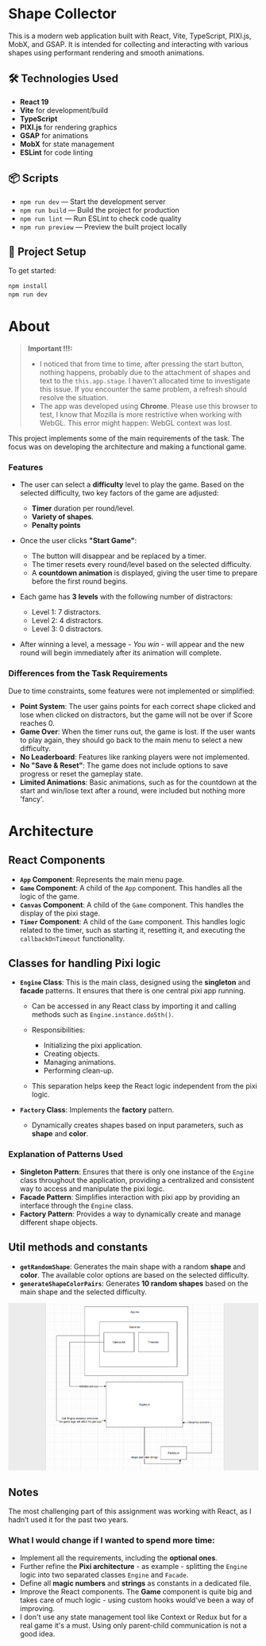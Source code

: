 # Shape Collector

This is a modern web application built with React, Vite, TypeScript, PIXI.js, MobX, and GSAP. It is intended for collecting and interacting with various shapes using performant rendering and smooth animations.

## 🛠️ Technologies Used

- **React 19**
- **Vite** for development/build
- **TypeScript**
- **PIXI.js** for rendering graphics
- **GSAP** for animations
- **MobX** for state management
- **ESLint** for code linting

## 📦 Scripts

- `npm run dev` — Start the development server
- `npm run build` — Build the project for production
- `npm run lint` — Run ESLint to check code quality
- `npm run preview` — Preview the built project locally

## 📁 Project Setup

To get started:

```bash
npm install
npm run dev
```

# About

> **Important !!!:**
> - I noticed that from time to time, after pressing the start button, nothing happens, probably due to the attachment of shapes and text to the `this.app.stage`. I haven't allocated time to investigate this issue. If you encounter the same problem, a refresh should resolve the situation.
> - The app was developed using **Chrome**. Please use this browser to test, I know that Mozilla is more restrictive when working with WebGL. This error might happen: WebGL context was lost.

This project implements some of the main requirements of the task. The focus was on developing the architecture and making a functional game.

### Features
- The user can select a **difficulty** level to play the game. Based on the selected difficulty, two key factors of the game are adjusted:
    - **Timer** duration per round/level.
    - **Variety of shapes**.
    - **Penalty points**

- Once the user clicks **"Start Game"**:
    - The button will disappear and be replaced by a timer.
    - The timer resets every round/level based on the selected difficulty.
    - A **countdown animation** is displayed, giving the user time to prepare before the first round begins.

- Each game has **3 levels** with the following number of distractors:
    - Level 1: 7 distractors.
    - Level 2: 4 distractors.
    - Level 3: 0 distractors.
- After winning a level, a message - *You win* - will appear and the new round will begin immediately after its animation will complete.

### Differences from the Task Requirements
Due to time constraints, some features were not implemented or simplified:
- **Point System**:
  The user gains points for each correct shape clicked and lose when clicked on distractors, but the game will not be over if Score reaches 0.
- **Game Over**:
  When the timer runs out, the game is lost. If the user wants to play again, they should go back to the main menu to select a new difficulty.
- **No Leaderboard**:
  Features like ranking players were not implemented.
- **No "Save & Reset"**:
  The game does not include options to save progress or reset the gameplay state.
- **Limited Animations**:
  Basic animations, such as for the countdown at the start and win/lose text after a round, were included but nothing more 'fancy'. 

# Architecture

## React Components
- **`App` Component**:
  Represents the main menu page.
- **`Game` Component**:
  A child of the `App` component. This handles all the logic of the game.
- **`Canvas` Component**:
  A child of the `Game` component. This handles the display of the pixi stage.
- **`Timer` Component**:
  A child of the `Game` component. This handles logic related to the timer, such as starting it, resetting it, and executing the `callbackOnTimeout` functionality.

## Classes for handling Pixi logic
- **`Engine` Class**:
  This is the main class, designed using the **singleton** and **facade** patterns. It ensures that there is one central pixi app running.
    - Can be accessed in any React class by importing it and calling methods such as `Engine.instance.doSth()`.
    - Responsibilities:
        - Initializing the pixi application.
        - Creating objects.
        - Managing animations.
        - Performing clean-up.

    - This separation helps keep the React logic independent from the pixi logic.

- **`Factory` Class**:
  Implements the **factory** pattern.
    - Dynamically creates shapes based on input parameters, such as **shape** and **color**.

### Explanation of Patterns Used
- **Singleton Pattern**:
  Ensures that there is only one instance of the `Engine` class throughout the application, providing a centralized and consistent way to access and manipulate the pixi logic.
- **Facade Pattern**:
  Simplifies interaction with pixi app by providing an interface through the `Engine` class.
- **Factory Pattern**:
  Provides a way to dynamically create and manage different shape objects.

## Util methods and constants
- **`getRandomShape`**:
  Generates the main shape with a random **shape** and **color**. The available color options are based on the selected difficulty.
- **`generateShapeColorPairs`**:
  Generates **10 random shapes** based on the main shape and the selected difficulty.

![Alt text](/public/Diagram.png "Optional Tooltip")

## Notes 
The most challenging part of this assignment was working with React, as I hadn’t used it for the past two years.
### What I would change if I wanted to spend more time:
- Implement all the requirements, including the **optional ones**.
- Further refine the **Pixi architecture** - as example - splitting the `Engine` logic into two separated classes `Engine` and `Facade`.
- Define all **magic numbers** and **strings** as constants in a dedicated file.
- Improve the React components. The **Game** component is quite big and takes care of much logic - using custom hooks would've been a way of improving. 
- I don't use any state management tool like Context or Redux but for a real game it's a must. Using only parent-child communication is not a good idea.